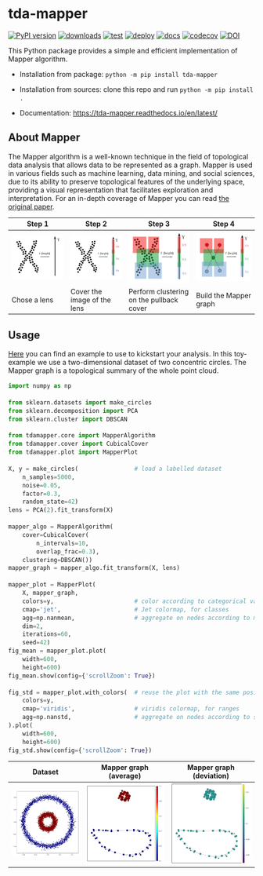 # tda-mapper

[![PyPI version](https://badge.fury.io/py/tda-mapper.svg)](https://badge.fury.io/py/tda-mapper)
[![downloads](https://img.shields.io/pypi/dm/tda-mapper)](https://pypi.python.org/pypi/tda-mapper/)
[![test](https://github.com/lucasimi/tda-mapper-python/actions/workflows/test.yml/badge.svg)](https://github.com/lucasimi/tda-mapper-python/actions/workflows/test.yml)
[![deploy](https://github.com/lucasimi/tda-mapper-python/actions/workflows/deploy.yml/badge.svg)](https://github.com/lucasimi/tda-mapper-python/actions/workflows/deploy.yml)
[![docs](https://readthedocs.org/projects/tda-mapper/badge/?version=latest)](https://tda-mapper.readthedocs.io/en/latest/?badge=latest)
[![codecov](https://codecov.io/github/lucasimi/tda-mapper-python/graph/badge.svg?token=FWSD8JUG6R)](https://codecov.io/github/lucasimi/tda-mapper-python) 
[![DOI](https://zenodo.org/badge/DOI/10.5281/zenodo.10642381.svg)](https://doi.org/10.5281/zenodo.10642381)

This Python package provides a simple and efficient implementation of Mapper algorithm.

* Installation from package: ```python -m pip install tda-mapper```

* Installation from sources: clone this repo and run ```python -m pip install .```

* Documentation: https://tda-mapper.readthedocs.io/en/latest/

## About Mapper

The Mapper algorithm is a well-known technique in the field of topological data analysis that allows data to be represented as a graph.
Mapper is used in various fields such as machine learning, data mining, and social sciences, due to its ability to preserve topological features of the underlying space, providing a visual representation that facilitates exploration and interpretation.
For an in-depth coverage of Mapper you can read [the original paper](https://research.math.osu.edu/tgda/mapperPBG.pdf).

| Step 1                                                                                   | Step 2                                                                                   | Step 3                                                                                   | Step 4                                                                                   |
|------------------------------------------------------------------------------------------|------------------------------------------------------------------------------------------|------------------------------------------------------------------------------------------|------------------------------------------------------------------------------------------|
| ![Step 1](https://github.com/lucasimi/tda-mapper-python/raw/main/resources/mapper_1.png) | ![Step 2](https://github.com/lucasimi/tda-mapper-python/raw/main/resources/mapper_2.png) | ![Step 3](https://github.com/lucasimi/tda-mapper-python/raw/main/resources/mapper_3.png) | ![Step 2](https://github.com/lucasimi/tda-mapper-python/raw/main/resources/mapper_4.png) |
| Chose a lens                                                                             | Cover the image of the lens                                                              | Perform clustering on the pullback cover                                                 | Build the Mapper graph                                                                   |

## Usage

[Here](https://github.com/lucasimi/tda-mapper-python/raw/main/tests/example.py) you can find an example to use to kickstart your analysis.
In this toy-example we use a two-dimensional dataset of two concentric circles.
The Mapper graph is a topological summary of the whole point cloud.

```python
import numpy as np

from sklearn.datasets import make_circles
from sklearn.decomposition import PCA
from sklearn.cluster import DBSCAN

from tdamapper.core import MapperAlgorithm
from tdamapper.cover import CubicalCover
from tdamapper.plot import MapperPlot

X, y = make_circles(                # load a labelled dataset
    n_samples=5000,
    noise=0.05,
    factor=0.3,
    random_state=42)
lens = PCA(2).fit_transform(X)

mapper_algo = MapperAlgorithm(
    cover=CubicalCover(
        n_intervals=10,
        overlap_frac=0.3),
    clustering=DBSCAN())
mapper_graph = mapper_algo.fit_transform(X, lens)

mapper_plot = MapperPlot(
    X, mapper_graph,
    colors=y,                       # color according to categorical values
    cmap='jet',                     # Jet colormap, for classes
    agg=np.nanmean,                 # aggregate on nodes according to mean
    dim=2,
    iterations=60,
    seed=42)
fig_mean = mapper_plot.plot(
    width=600,
    height=600)
fig_mean.show(config={'scrollZoom': True})

fig_std = mapper_plot.with_colors(  # reuse the plot with the same positions
    colors=y,
    cmap='viridis',                 # viridis colormap, for ranges
    agg=np.nanstd,                  # aggregate on nodes according to std
).plot(
    width=600,
    height=600)
fig_std.show(config={'scrollZoom': True})
```

| Dataset                                                                                          | Mapper graph (average)                                                                                       | Mapper graph (deviation)                                                                                               |
|--------------------------------------------------------------------------------------------------|--------------------------------------------------------------------------------------------------------------|------------------------------------------------------------------------------------------------------------------------|
| ![Dataset](https://github.com/lucasimi/tda-mapper-python/raw/main/resources/circles_dataset.png) | ![Mapper graph (average)](https://github.com/lucasimi/tda-mapper-python/raw/main/resources/circles_mean.png) | ![Mapper graph (standard deviation)](https://github.com/lucasimi/tda-mapper-python/raw/main/resources/circles_std.png) |
